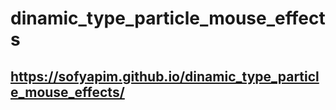 # dinamic_type_particle_mouse_effects
## https://sofyapim.github.io/dinamic_type_particle_mouse_effects/
